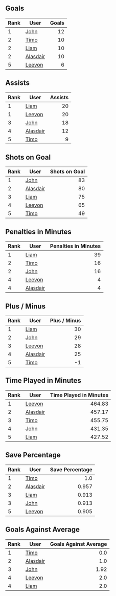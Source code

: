 ## Goals
| Rank | User | Goals |
| :--- | ---- | ---------: |
| 1 | [John](https://github.com/llevasseur/world-juniors-2022/blob/master/history/2022/day_5/ROSTERS.md#John) |  12 |
| 2 | [Timo](https://github.com/llevasseur/world-juniors-2022/blob/master/history/2022/day_5/ROSTERS.md#Timo) |  10 |
| 2 | [Liam](https://github.com/llevasseur/world-juniors-2022/blob/master/history/2022/day_5/ROSTERS.md#Liam) |  10 |
| 2 | [Alasdair](https://github.com/llevasseur/world-juniors-2022/blob/master/history/2022/day_5/ROSTERS.md#Alasdair) |  10 |
| 5 | [Leevon](https://github.com/llevasseur/world-juniors-2022/blob/master/history/2022/day_5/ROSTERS.md#Leevon) |  6 |
## Assists
| Rank | User | Assists |
| :--- | ---- | ---------: |
| 1 | [Liam](https://github.com/llevasseur/world-juniors-2022/blob/master/history/2022/day_5/ROSTERS.md#Liam) |  20 |
| 1 | [Leevon](https://github.com/llevasseur/world-juniors-2022/blob/master/history/2022/day_5/ROSTERS.md#Leevon) |  20 |
| 3 | [John](https://github.com/llevasseur/world-juniors-2022/blob/master/history/2022/day_5/ROSTERS.md#John) |  18 |
| 4 | [Alasdair](https://github.com/llevasseur/world-juniors-2022/blob/master/history/2022/day_5/ROSTERS.md#Alasdair) |  12 |
| 5 | [Timo](https://github.com/llevasseur/world-juniors-2022/blob/master/history/2022/day_5/ROSTERS.md#Timo) |  9 |
## Shots on Goal
| Rank | User | Shots on Goal |
| :--- | ---- | ---------: |
| 1 | [John](https://github.com/llevasseur/world-juniors-2022/blob/master/history/2022/day_5/ROSTERS.md#John) |  83 |
| 2 | [Alasdair](https://github.com/llevasseur/world-juniors-2022/blob/master/history/2022/day_5/ROSTERS.md#Alasdair) |  80 |
| 3 | [Liam](https://github.com/llevasseur/world-juniors-2022/blob/master/history/2022/day_5/ROSTERS.md#Liam) |  75 |
| 4 | [Leevon](https://github.com/llevasseur/world-juniors-2022/blob/master/history/2022/day_5/ROSTERS.md#Leevon) |  65 |
| 5 | [Timo](https://github.com/llevasseur/world-juniors-2022/blob/master/history/2022/day_5/ROSTERS.md#Timo) |  49 |
## Penalties in Minutes
| Rank | User | Penalties in Minutes |
| :--- | ---- | ---------: |
| 1 | [Liam](https://github.com/llevasseur/world-juniors-2022/blob/master/history/2022/day_5/ROSTERS.md#Liam) |  39 |
| 2 | [Timo](https://github.com/llevasseur/world-juniors-2022/blob/master/history/2022/day_5/ROSTERS.md#Timo) |  16 |
| 2 | [John](https://github.com/llevasseur/world-juniors-2022/blob/master/history/2022/day_5/ROSTERS.md#John) |  16 |
| 4 | [Leevon](https://github.com/llevasseur/world-juniors-2022/blob/master/history/2022/day_5/ROSTERS.md#Leevon) |  4 |
| 4 | [Alasdair](https://github.com/llevasseur/world-juniors-2022/blob/master/history/2022/day_5/ROSTERS.md#Alasdair) |  4 |
## Plus / Minus
| Rank | User | Plus / Minus |
| :--- | ---- | ---------: |
| 1 | [Liam](https://github.com/llevasseur/world-juniors-2022/blob/master/history/2022/day_5/ROSTERS.md#Liam) |  30 |
| 2 | [John](https://github.com/llevasseur/world-juniors-2022/blob/master/history/2022/day_5/ROSTERS.md#John) |  29 |
| 3 | [Leevon](https://github.com/llevasseur/world-juniors-2022/blob/master/history/2022/day_5/ROSTERS.md#Leevon) |  28 |
| 4 | [Alasdair](https://github.com/llevasseur/world-juniors-2022/blob/master/history/2022/day_5/ROSTERS.md#Alasdair) |  25 |
| 5 | [Timo](https://github.com/llevasseur/world-juniors-2022/blob/master/history/2022/day_5/ROSTERS.md#Timo) |  -1 |
## Time Played in Minutes
| Rank | User | Time Played in Minutes |
| :--- | ---- | ---------: |
| 1 | [Leevon](https://github.com/llevasseur/world-juniors-2022/blob/master/history/2022/day_5/ROSTERS.md#Leevon) |  464.83 |
| 2 | [Alasdair](https://github.com/llevasseur/world-juniors-2022/blob/master/history/2022/day_5/ROSTERS.md#Alasdair) |  457.17 |
| 3 | [Timo](https://github.com/llevasseur/world-juniors-2022/blob/master/history/2022/day_5/ROSTERS.md#Timo) |  455.75 |
| 4 | [John](https://github.com/llevasseur/world-juniors-2022/blob/master/history/2022/day_5/ROSTERS.md#John) |  431.35 |
| 5 | [Liam](https://github.com/llevasseur/world-juniors-2022/blob/master/history/2022/day_5/ROSTERS.md#Liam) |  427.52 |
## Save Percentage
| Rank | User | Save Percentage |
| :--- | ---- | ---------: |
| 1 | [Timo](https://github.com/llevasseur/world-juniors-2022/blob/master/history/2022/day_5/ROSTERS.md#Timo) |  1.0 |
| 2 | [Alasdair](https://github.com/llevasseur/world-juniors-2022/blob/master/history/2022/day_5/ROSTERS.md#Alasdair) |  0.957 |
| 3 | [Liam](https://github.com/llevasseur/world-juniors-2022/blob/master/history/2022/day_5/ROSTERS.md#Liam) |  0.913 |
| 3 | [John](https://github.com/llevasseur/world-juniors-2022/blob/master/history/2022/day_5/ROSTERS.md#John) |  0.913 |
| 5 | [Leevon](https://github.com/llevasseur/world-juniors-2022/blob/master/history/2022/day_5/ROSTERS.md#Leevon) |  0.905 |
## Goals Against Average
| Rank | User | Goals Against Average |
| :--- | ---- | ---------: |
| 1 | [Timo](https://github.com/llevasseur/world-juniors-2022/blob/master/history/2022/day_5/ROSTERS.md#Timo) |  0.0 |
| 2 | [Alasdair](https://github.com/llevasseur/world-juniors-2022/blob/master/history/2022/day_5/ROSTERS.md#Alasdair) |  1.0 |
| 3 | [John](https://github.com/llevasseur/world-juniors-2022/blob/master/history/2022/day_5/ROSTERS.md#John) |  1.92 |
| 4 | [Leevon](https://github.com/llevasseur/world-juniors-2022/blob/master/history/2022/day_5/ROSTERS.md#Leevon) |  2.0 |
| 4 | [Liam](https://github.com/llevasseur/world-juniors-2022/blob/master/history/2022/day_5/ROSTERS.md#Liam) |  2.0 |